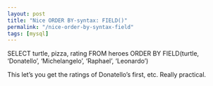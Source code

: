 ```yaml
---
layout: post
title: "Nice ORDER BY-syntax: FIELD()"
permalink: "/nice-order-by-syntax-field"
tags: [mysql]
---
```


SELECT
turtle,
pizza,
rating
FROM
heroes
ORDER BY
FIELD(turtle, ‘Donatello’, ‘Michelangelo’, ‘Raphael’, ‘Leonardo’)

This let’s you get the ratings of Donatello’s first, etc. Really practical.
